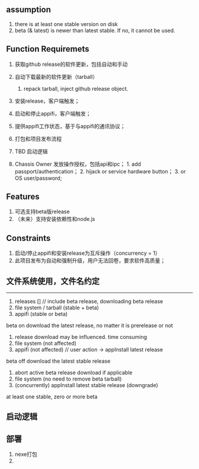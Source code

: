 
## assumption

1. there is at least one stable version on disk
2. beta (& latest) is newer than latest stable. If no, it cannot be used.


## Function Requiremets
1. 获取github release的软件更新，包括自动和手动
2. 自动下载最新的软件更新（tarball）
    1. repack tarball, inject github release object.
3. 安装release，客户端触发；
4. 启动和停止appifi，客户端触发；
5. 提供appifi工作状态，基于与appifi的通讯协议；
6. 打包和项目发布流程
7. TBD 启动逻辑

8. Chassis Owner 发放操作授权，包括api和ipc；
        1. add passport/authentication；
        2. hijack or service hardware button；
        3. or OS user/password;

## Features
1. 可选支持beta版release
2. （未来）支持安装依赖性和node.js

## Constraints
1. 启动/停止appifi和安装release为互斥操作（concurrency = 1）
2. 此项目发布为自动和强制升级，用户无法回卷，要求软件高质量；

## 文件系统使用，文件名约定


----


1. releases [] // include beta release, downloading beta release
2. file system / tarball (stable + beta)
3. appifi (stable or beta)

beta on
download the latest release, no matter it is prerelease or not
1. release download may be influenced. time consuming
2. file system (not affected)
3. appifi (not affected) // user action -> appInstall latest release

beta off
download the latest stable release
1. abort active beta release download if applicable
2. file system (no need to remove beta tarball)
3. (concurrently) appInstall latest stable release (downgrade)
	
	

at least one stable, zero or more beta

## 启动逻辑


## 部署

1. nexe打包
2. 